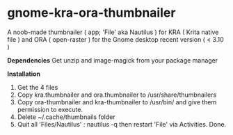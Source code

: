 gnome-kra-ora-thumbnailer
=========================

A noob-made thumbnailer ( app; 'File' aka Nautilus ) for KRA ( Krita native file ) and ORA ( open-raster ) for the Gnome desktop recent version ( &lt; 3.10 )   

**Dependencies**
Get unzip and image-magick from your package manager

**Installation**
1. Get the 4 files
2. Copy kra.thumbnailer and ora.thumbnailer to /usr/share/thumbnailers
3. Copy ora-thumbnailer and kra-thumbnailer to /usr/bin/ and give them permission to execute. 
4. Delete ~/.cache/thumbnails folder 
5. Quit all 'Files/Nautilus' : nautilus -q
then restart 'File' via Activities. Done.

